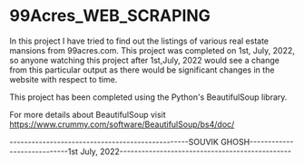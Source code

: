 # 99Acres_WEB_SCRAPING

In this project I have tried to find out the listings of various real estate mansions from 99acres.com. This project was completed on 1st, July, 2022, so anyone watching this project after 1st,July, 2022 would see a change from this particular output as there would be significant changes in the website with respect to time.

This project has been completed using the Python's BeautifulSoup library.

For more details about BeautifulSoup visit https://www.crummy.com/software/BeautifulSoup/bs4/doc/

-------------------------------------------------SOUVIK GHOSH----------------------------1st July, 2022-----------------------------------------------
